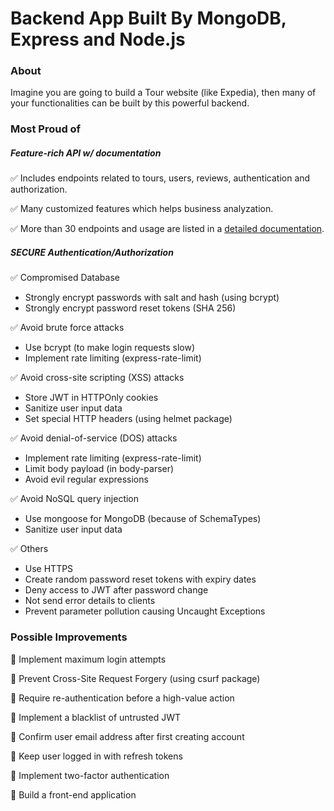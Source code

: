# Backend App Built By MongoDB, Express and Node.js

### About

Imagine you are going to build a Tour website (like Expedia), then many of your functionalities can be built by this powerful backend.
<br>

### Most Proud of

##### Feature-rich API w/ documentation

✅ Includes endpoints related to tours, users, reviews, authentication and authorization.

✅ Many customized features which helps business analyzation.

✅ More than 30 endpoints and usage are listed in a [detailed documentation](https://documenter.getpostman.com/view/25223323/2s935mrPtb#bd5e3ba3-952b-4117-8797-868456768c04).
<br>

##### SECURE Authentication/Authorization

✅ Compromised Database

-   Strongly encrypt passwords with salt and hash (using bcrypt)
-   Strongly encrypt password reset tokens (SHA 256)

✅ Avoid brute force attacks

-   Use bcrypt (to make login requests slow)
-   Implement rate limiting (express-rate-limit)

✅ Avoid cross-site scripting (XSS) attacks

-   Store JWT in HTTPOnly cookies
-   Sanitize user input data
-   Set special HTTP headers (using helmet package)

✅ Avoid denial-of-service (DOS) attacks

-   Implement rate limiting (express-rate-limit)
-   Limit body payload (in body-parser)
-   Avoid evil regular expressions

✅ Avoid NoSQL query injection

-   Use mongoose for MongoDB (because of SchemaTypes)
-   Sanitize user input data

✅ Others

-   Use HTTPS
-   Create random password reset tokens with expiry dates
-   Deny access to JWT after password change
-   Not send error details to clients
-   Prevent parameter pollution causing Uncaught Exceptions
    <br>

### Possible Improvements

📌 Implement maximum login attempts

📌 Prevent Cross-Site Request Forgery (using csurf package)

📌 Require re-authentication before a high-value action

📌 Implement a blacklist of untrusted JWT

📌 Confirm user email address after first creating account

📌 Keep user logged in with refresh tokens

📌 Implement two-factor authentication

📌 Build a front-end application
